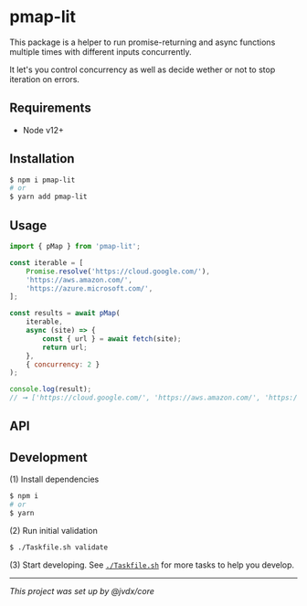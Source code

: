 # pmap-lit

This package is a helper to run promise-returning and async functions multiple
times with different inputs concurrently.

It let's you control concurrency as well as decide wether or not to stop
iteration on errors.

## Requirements

- Node v12+

## Installation

```bash
$ npm i pmap-lit
# or
$ yarn add pmap-lit
```

## Usage

```js
import { pMap } from 'pmap-lit';

const iterable = [
	Promise.resolve('https://cloud.google.com/'),
	'https://aws.amazon.com/',
	'https://azure.microsoft.com/',
];

const results = await pMap(
	iterable,
	async (site) => {
		const { url } = await fetch(site);
		return url;
	},
	{ concurrency: 2 }
);

console.log(result);
// ➞ ['https://cloud.google.com/', 'https://aws.amazon.com/', 'https://azure.microsoft.com/']
```

## API

## Development

(1) Install dependencies

```bash
$ npm i
# or
$ yarn
```

(2) Run initial validation

```bash
$ ./Taskfile.sh validate
```

(3) Start developing. See [`./Taskfile.sh`](./Taskfile.sh) for more tasks to
help you develop.

---

_This project was set up by @jvdx/core_
